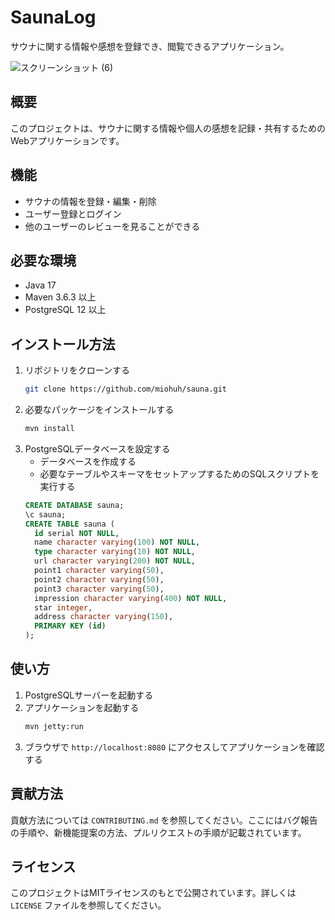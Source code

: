 # SaunaLog

サウナに関する情報や感想を登録でき、閲覧できるアプリケーション。

![スクリーンショット (6)](https://github.com/user-attachments/assets/e0082191-e43c-4279-b4a1-5c3f110cd94b)

## 概要

このプロジェクトは、サウナに関する情報や個人の感想を記録・共有するためのWebアプリケーションです。

## 機能

- サウナの情報を登録・編集・削除
- ユーザー登録とログイン
- 他のユーザーのレビューを見ることができる

## 必要な環境

- Java 17
- Maven 3.6.3 以上
- PostgreSQL 12 以上

## インストール方法

1. リポジトリをクローンする
    ```bash
    git clone https://github.com/miohuh/sauna.git
    ```
2. 必要なパッケージをインストールする
    ```bash
    mvn install
    ```
3. PostgreSQLデータベースを設定する
    - データベースを作成する
    - 必要なテーブルやスキーマをセットアップするためのSQLスクリプトを実行する
    ```sql
    CREATE DATABASE sauna;
    \c sauna;
    CREATE TABLE sauna (
      id serial NOT NULL,
      name character varying(100) NOT NULL,
      type character varying(10) NOT NULL,
      url character varying(200) NOT NULL,
      point1 character varying(50),
      point2 character varying(50),
      point3 character varying(50),
      impression character varying(400) NOT NULL,
      star integer,
      address character varying(150),
      PRIMARY KEY (id)
    );
    ```

## 使い方

1. PostgreSQLサーバーを起動する
2. アプリケーションを起動する
    ```bash
    mvn jetty:run
    ```
3. ブラウザで `http://localhost:8080` にアクセスしてアプリケーションを確認する

## 貢献方法

貢献方法については `CONTRIBUTING.md` を参照してください。ここにはバグ報告の手順や、新機能提案の方法、プルリクエストの手順が記載されています。

## ライセンス

このプロジェクトはMITライセンスのもとで公開されています。詳しくは `LICENSE` ファイルを参照してください。
